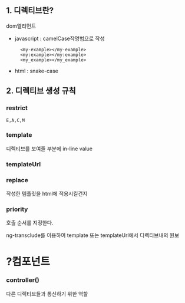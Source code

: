 

## 1. 디렉티브란?
dom엘리먼트

- javascript : camelCase작명법으로 작성

		<my-example></my-example>
		<my:example></my:example>
		<my_example></my_example>
		

- html : snake-case


## 2. 디렉티브 생성 규칙

### restrict 
	E,A,C,M
### template
디렉티브를 보여줄 부분에 in-line value
### templateUrl

### replace 
작성한 템플릿을 html에 적용시킬건지
### priority 
호출 순서를 지정한다.

ng-transclude를 이용하여 template 또는 templateUrl에서 디렉티브내의 원보 

# ?컴포넌트

### controller()
다른 디렉티브들과 통신하기 위한 역할	
